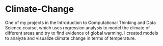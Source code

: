 # Climate-Change
One of my projects in the Introduction to Computational Thinking and Data Science course, which uses regression analysis to model the climate of different areas and try to find evidence of global warming. I created models to analyze and visualize climate change in terms of temperature. 
